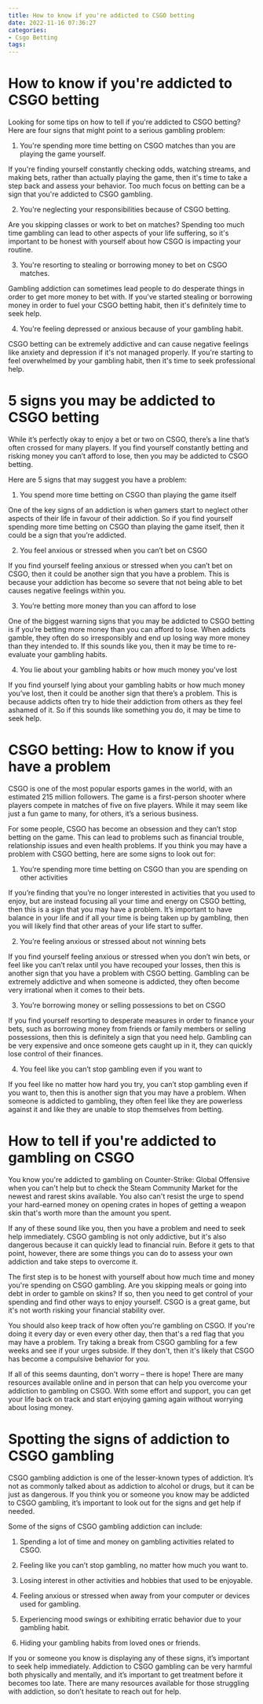 ```yaml
---
title: How to know if you're addicted to CSGO betting
date: 2022-11-16 07:36:27
categories:
- Csgo Betting
tags:
---
```



#  How to know if you're addicted to CSGO betting

Looking for some tips on how to tell if you're addicted to CSGO betting? Here are four signs that might point to a serious gambling problem:

1. You're spending more time betting on CSGO matches than you are playing the game yourself.

If you're finding yourself constantly checking odds, watching streams, and making bets, rather than actually playing the game, then it's time to take a step back and assess your behavior. Too much focus on betting can be a sign that you're addicted to CSGO gambling.

2. You're neglecting your responsibilities because of CSGO betting.

Are you skipping classes or work to bet on matches? Spending too much time gambling can lead to other aspects of your life suffering, so it's important to be honest with yourself about how CSGO is impacting your routine.

3. You're resorting to stealing or borrowing money to bet on CSGO matches.

Gambling addiction can sometimes lead people to do desperate things in order to get more money to bet with. If you've started stealing or borrowing money in order to fuel your CSGO betting habit, then it's definitely time to seek help.

4. You're feeling depressed or anxious because of your gambling habit.

CSGO betting can be extremely addictive and can cause negative feelings like anxiety and depression if it's not managed properly. If you're starting to feel overwhelmed by your gambling habit, then it's time to seek professional help.

#  5 signs you may be addicted to CSGO betting

While it’s perfectly okay to enjoy a bet or two on CSGO, there’s a line that’s often crossed for many players. If you find yourself constantly betting and risking money you can’t afford to lose, then you may be addicted to CSGO betting.

Here are 5 signs that may suggest you have a problem:

1. You spend more time betting on CSGO than playing the game itself

One of the key signs of an addiction is when gamers start to neglect other aspects of their life in favour of their addiction. So if you find yourself spending more time betting on CSGO than playing the game itself, then it could be a sign that you’re addicted.

2. You feel anxious or stressed when you can’t bet on CSGO

If you find yourself feeling anxious or stressed when you can’t bet on CSGO, then it could be another sign that you have a problem. This is because your addiction has become so severe that not being able to bet causes negative feelings within you.

3. You’re betting more money than you can afford to lose

One of the biggest warning signs that you may be addicted to CSGO betting is if you’re betting more money than you can afford to lose. When addicts gamble, they often do so irresponsibly and end up losing way more money than they intended to. If this sounds like you, then it may be time to re-evaluate your gambling habits.

4. You lie about your gambling habits or how much money you’ve lost

If you find yourself lying about your gambling habits or how much money you’ve lost, then it could be another sign that there’s a problem. This is because addicts often try to hide their addiction from others as they feel ashamed of it. So if this sounds like something you do, it may be time to seek help.

#  CSGO betting: How to know if you have a problem

CSGO is one of the most popular esports games in the world, with an estimated 215 million followers. The game is a first-person shooter where players compete in matches of five on five players. While it may seem like just a fun game to many, for others, it’s a serious business.

For some people, CSGO has become an obsession and they can’t stop betting on the game. This can lead to problems such as financial trouble, relationship issues and even health problems. If you think you may have a problem with CSGO betting, here are some signs to look out for:

1. You’re spending more time betting on CSGO than you are spending on other activities

If you’re finding that you’re no longer interested in activities that you used to enjoy, but are instead focusing all your time and energy on CSGO betting, then this is a sign that you may have a problem. It’s important to have balance in your life and if all your time is being taken up by gambling, then you will likely find that other areas of your life start to suffer.

2. You’re feeling anxious or stressed about not winning bets

If you find yourself feeling anxious or stressed when you don’t win bets, or feel like you can’t relax until you have recouped your losses, then this is another sign that you have a problem with CSGO betting. Gambling can be extremely addictive and when someone is addicted, they often become very irrational when it comes to their bets.

3. You’re borrowing money or selling possessions to bet on CSGO

If you find yourself resorting to desperate measures in order to finance your bets, such as borrowing money from friends or family members or selling possessions, then this is definitely a sign that you need help. Gambling can be very expensive and once someone gets caught up in it, they can quickly lose control of their finances.

4. You feel like you can’t stop gambling even if you want to

If you feel like no matter how hard you try, you can’t stop gambling even if you want to, then this is another sign that you may have a problem. When someone is addicted to gambling, they often feel like they are powerless against it and like they are unable to stop themselves from betting.

#  How to tell if you're addicted to gambling on CSGO

You know you're addicted to gambling on Counter-Strike: Global Offensive when you can't help but to check the Steam Community Market for the newest and rarest skins available. You also can't resist the urge to spend your hard-earned money on opening crates in hopes of getting a weapon skin that's worth more than the amount you spent.

If any of these sound like you, then you have a problem and need to seek help immediately. CSGO gambling is not only addictive, but it's also dangerous because it can quickly lead to financial ruin. Before it gets to that point, however, there are some things you can do to assess your own addiction and take steps to overcome it.

The first step is to be honest with yourself about how much time and money you're spending on CSGO gambling. Are you skipping meals or going into debt in order to gamble on skins? If so, then you need to get control of your spending and find other ways to enjoy yourself. CSGO is a great game, but it's not worth risking your financial stability over.

You should also keep track of how often you're gambling on CSGO. If you're doing it every day or even every other day, then that's a red flag that you may have a problem. Try taking a break from CSGO gambling for a few weeks and see if your urges subside. If they don't, then it's likely that CSGO has become a compulsive behavior for you.

If all of this seems daunting, don't worry – there is hope! There are many resources available online and in person that can help you overcome your addiction to gambling on CSGO. With some effort and support, you can get your life back on track and start enjoying gaming again without worrying about losing money.

#  Spotting the signs of addiction to CSGO gambling

CSGO gambling addiction is one of the lesser-known types of addiction. It’s not as commonly talked about as addiction to alcohol or drugs, but it can be just as dangerous. If you think you or someone you know may be addicted to CSGO gambling, it’s important to look out for the signs and get help if needed.

Some of the signs of CSGO gambling addiction can include:

1. Spending a lot of time and money on gambling activities related to CSGO.

2. Feeling like you can’t stop gambling, no matter how much you want to.

3. Losing interest in other activities and hobbies that used to be enjoyable.

4. Feeling anxious or stressed when away from your computer or devices used for gambling.

5. Experiencing mood swings or exhibiting erratic behavior due to your gambling habit.

6. Hiding your gambling habits from loved ones or friends.

If you or someone you know is displaying any of these signs, it’s important to seek help immediately. Addiction to CSGO gambling can be very harmful both physically and mentally, and it’s important to get treatment before it becomes too late. There are many resources available for those struggling with addiction, so don’t hesitate to reach out for help.
